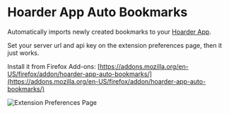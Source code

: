 # Hoarder App Auto Bookmarks

Automatically imports newly created bookmarks to your [Hoarder App](https://hoarder.app/).

Set your server url and api key on the extension preferences page, then it just works.

Install it from Firefox Add-ons: [https://addons.mozilla.org/en-US/firefox/addon/hoarder-app-auto-bookmarks/](https://addons.mozilla.org/en-US/firefox/addon/hoarder-app-auto-bookmarks/)

![Extension Preferences Page](https://n3.nameocean.net/nameocean/uploads/Screenshot%202024-12-13%20at%2005.48.12.png)
[]()
